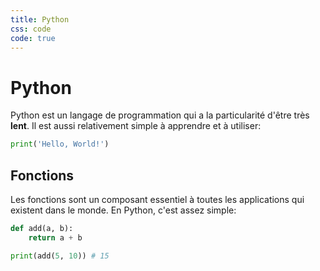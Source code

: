 ```yaml
---
title: Python
css: code
code: true
---
```


# Python

Python est un langage de programmation qui a la particularité d'être très **lent**. Il est aussi relativement simple à apprendre et à utiliser:

```py
print('Hello, World!')
```

## Fonctions

Les fonctions sont un composant essentiel à toutes les applications qui existent dans le monde. En Python, c'est assez simple:

```py
def add(a, b):
    return a + b

print(add(5, 10)) # 15
```
